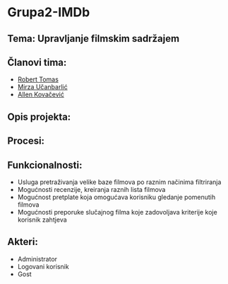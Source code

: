 # Grupa2-IMDb
## Tema: Upravljanje filmskim sadržajem

## Članovi tima:
* [Robert Tomas](https://github.com/rtomas1)
* [Mirza Učanbarlić](https://github.com/tylerwetrust)
* [Allen Kovačević](https://github.com/AllenKo100)

## Opis projekta:

## Procesi:

## Funkcionalnosti:
* Usluga pretraživanja velike baze filmova po raznim načinima filtriranja
* Mogućnosti recenzije, kreiranja raznih lista filmova
* Mogućnost pretplate koja omogućava korisniku gledanje pomenutih filmova
* Mogućnosti preporuke slučajnog filma koje zadovoljava kriterije koje korisnik zahtjeva

## Akteri:
* Administrator
* Logovani korisnik
* Gost

